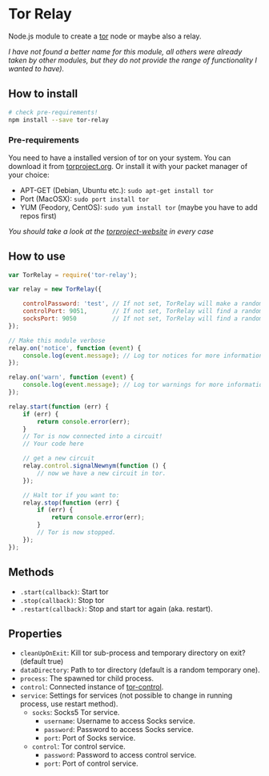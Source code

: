 # Tor Relay
Node.js module to create a [tor](https://www.torproject.org/) node or maybe also a relay.

*I have not found a better name for this module, all others were already taken by other modules, but they do not provide
the range of functionality I wanted to have).*

## How to install

```bash
# check pre-requirements!
npm install --save tor-relay
```

### Pre-requirements

You need to have a installed version of tor on your system. You can download it from
[torproject.org](https://www.torproject.org/docs/installguide.html.en). Or install it with your packet manager of your
choice:

- APT-GET (Debian, Ubuntu etc.): `sudo apt-get install tor`
- Port (MacOSX): `sudo port install tor`
- YUM (Feodory, CentOS): `sudo yum install tor` (maybe you have to add repos first)

*You should take a look at the [torproject-website](https://www.torproject.org/) in every case*

## How to use

```js
var TorRelay = require('tor-relay');

var relay = new TorRelay({

    controlPassword: 'test', // If not set, TorRelay will make a random password. Set to false or '' for no password.
    controlPort: 9051,       // If not set, TorRelay will find a random free port.
    socksPort: 9050          // If not set, TorRelay will find a random free port.
});

// Make this module verbose
relay.on('notice', function (event) {
    console.log(event.message); // Log tor notices for more information
});

relay.on('warn', function (event) {
    console.log(event.message); // Log tor warnings for more information
});

relay.start(function (err) {
    if (err) {
        return console.error(err);
    }
    // Tor is now connected into a circuit!
    // Your code here

    // get a new circuit
    relay.control.signalNewnym(function () {
        // now we have a new circuit in tor.
    });

    // Halt tor if you want to:
    relay.stop(function (err) {
        if (err) {
            return console.error(err);
        }
        // Tor is now stopped.
    });
});

```

## Methods

- `.start(callback)`: Start tor
- `.stop(callback)`: Stop tor
- `.restart(callback)`: Stop and start tor again (aka. restart).

## Properties

- `cleanUpOnExit`: Kill tor sub-process and temporary directory on exit? (default true)
- `dataDirectory`: Path to tor directory (default is a random temporary one).
- `process`: The spawned tor child process.
- `control`: Connected instance of [tor-control](https://github.com/atd-schubert/node-tor-control).
- `service`: Settings for services (not possible to change in running process, use restart method).
    - `socks`: Socks5 Tor service.
        - `username`: Username to access Socks service.
        - `password`: Password to access Socks service.
        - `port`: Port of Socks service.
    - `control`: Tor control service.
        - `password`: Password to access control service.
        - `port`: Port of control service.
